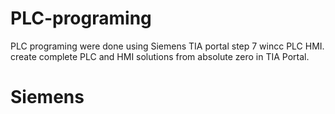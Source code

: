 # PLC-programing
PLC programing were done using Siemens TIA portal step 7 wincc PLC HMI. create complete PLC and HMI solutions from absolute zero in TIA Portal.
# Siemens 
